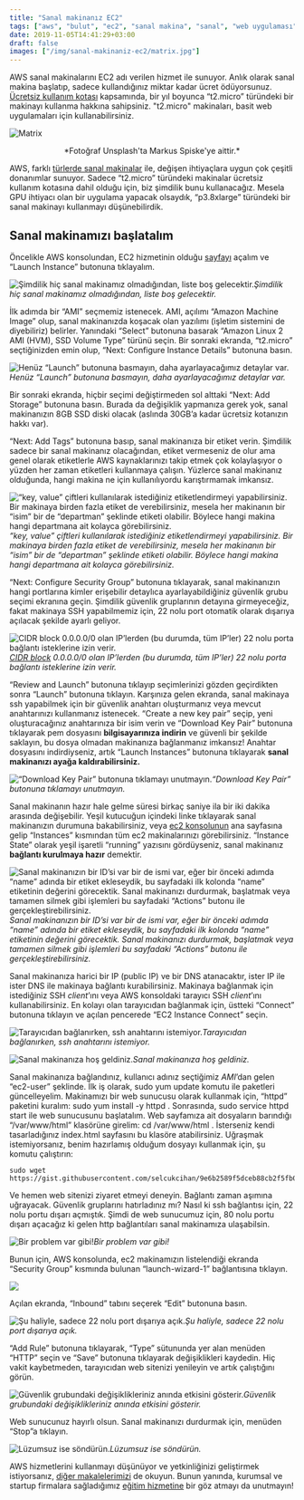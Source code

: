 ```yaml
---
title: "Sanal makinanız EC2"
tags: ["aws", "bulut", "ec2", "sanal makina", "sanal", "web uygulaması", "sunucu", "server", "ssh", "ami", "t2.micro", "ücretsiz"]
date: 2019-11-05T14:41:29+03:00
draft: false
images: ["/img/sanal-makinaniz-ec2/matrix.jpg"]
---
```


AWS sanal makinalarını EC2 adı verilen hizmet ile sunuyor. Anlık olarak sanal makina başlatıp, sadece kullandığınız miktar kadar ücret ödüyorsunuz. [Ücretsiz kullanım kotası](https://aws.amazon.com/tr/free/?all-free-tier.sort-by=item.additionalFields.SortRank&all-free-tier.sort-order=asc) kapsamında, bir yıl boyunca “t2.micro” türündeki bir makinayı kullanma hakkına sahipsiniz. "t2.micro" makinaları, basit web uygulamaları için kullanabilirsiniz.

![Matrix][1]
<center>*Fotoğraf Unsplash'ta Markus Spiske'ye aittir.*</center>

AWS, farklı [türlerde sanal makinalar](https://aws.amazon.com/tr/ec2/instance-types/) ile, değişen ihtiyaçlara uygun çok çeşitli donanımlar sunuyor. Sadece “t2.micro” türündeki makinalar ücretsiz kullanım kotasına dahil olduğu için, biz şimdilik bunu kullanacağız. Mesela GPU ihtiyacı olan bir uygulama yapacak olsaydık, “p3.8xlarge” türündeki bir sanal makinayı kullanmayı düşünebilirdik.

## Sanal makinamızı başlatalım

Öncelikle AWS konsolundan, EC2 hizmetinin olduğu [sayfayı](https://eu-west-1.console.aws.amazon.com/ec2/home?region=eu-west-1#Instances:sort=instanceId) açalım ve “Launch Instance” butonuna tıklayalım.

![Şimdilik hiç sanal makinamız olmadığından, liste boş gelecektir.](https://cdn-images-1.medium.com/max/2544/1*pxf-igScAeKmVFLgJUsnhw.png)*Şimdilik hiç sanal makinamız olmadığından, liste boş gelecektir.*

İlk adımda bir “AMI” seçmemiz istenecek. AMI, açılımı “Amazon Machine Image” olup, sanal makinanızda koşacak olan yazılımı (işletim sistemini de diyebiliriz) belirler. Yanındaki “Select” butonuna basarak “Amazon Linux 2 AMI (HVM), SSD Volume Type” türünü seçin. Bir sonraki ekranda, “t2.micro” seçtiğinizden emin olup, “Next: Configure Instance Details” butonuna basın.

![Henüz “Launch” butonuna basmayın, daha ayarlayacağımız detaylar var.](https://cdn-images-1.medium.com/max/2528/1*JaVPyuKB6qOzr8J_43_L6g.png)*Henüz “Launch” butonuna basmayın, daha ayarlayacağımız detaylar var.*

Bir sonraki ekranda, hiçbir seçimi değiştirmeden sol alttaki “Next: Add Storage” butonuna basın. Burada da değişiklik yapmanıza gerek yok, sanal makinanızın 8GB SSD diski olacak (aslında 30GB’a kadar ücretsiz kotanızın hakkı var).

“Next: Add Tags” butonuna basıp, sanal makinanıza bir etiket verin. Şimdilik sadece bir sanal makinanız olacağından, etiket vermeseniz de olur ama genel olarak etiketlerle AWS kaynaklarınızı takip etmek çok kolaylaşıyor o yüzden her zaman etiketleri kullanmaya çalışın. Yüzlerce sanal makinanız olduğunda, hangi makina ne için kullanılıyordu karıştırmamak imkansız.

![“key, value” çiftleri kullanılarak istediğiniz etiketlendirmeyi yapabilirsiniz. Bir makinaya birden fazla etiket de verebilirsiniz, mesela her makinanın bir “isim” bir de “departman” şeklinde etiketi olabilir. Böylece hangi makina hangi departmana ait kolayca görebilirsiniz.](https://cdn-images-1.medium.com/max/2514/1*xz2tFlEPWRvtEYPen4rJoA.png)*“key, value” çiftleri kullanılarak istediğiniz etiketlendirmeyi yapabilirsiniz. Bir makinaya birden fazla etiket de verebilirsiniz, mesela her makinanın bir “isim” bir de “departman” şeklinde etiketi olabilir. Böylece hangi makina hangi departmana ait kolayca görebilirsiniz.*

“Next: Configure Security Group” butonuna tıklayarak, sanal makinanızın hangi portlarına kimler erişebilir detaylıca ayarlayabildiğiniz güvenlik grubu seçimi ekranına geçin. Şimdilik güvenlik gruplarının detayına girmeyeceğiz, fakat makinaya SSH yapabilmemiz için, 22 nolu port otomatik olarak dışarıya açılacak şekilde ayarlı geliyor.

![[CIDR block](http://cidr.xyz/) 0.0.0.0/0 olan IP’lerden (bu durumda, tüm IP’ler) 22 nolu porta bağlantı isteklerine izin verir.](https://cdn-images-1.medium.com/max/2520/1*jTx3QySKhwviZ19Qlayu2w.png)*[CIDR block](http://cidr.xyz/) 0.0.0.0/0 olan IP’lerden (bu durumda, tüm IP’ler) 22 nolu porta bağlantı isteklerine izin verir.*

“Review and Launch” butonuna tıklayıp seçimlerinizi gözden geçirdikten sonra “Launch” butonuna tıklayın. Karşınıza gelen ekranda, sanal makinaya ssh yapabilmek için bir güvenlik anahtarı oluşturmanız veya mevcut anahtarınızı kullanmanız istenecek. “Create a new key pair” seçip, yeni oluşturacağınız anahtarınıza bir isim verin ve “Download Key Pair” butonuna tıklayarak pem dosyasını **bilgisayarınıza indirin** ve güvenli bir şekilde saklayın, bu dosya olmadan makinanıza bağlanmanız imkansız! Anahtar dosyasını indirdiyseniz, artık “Launch Instances” butonuna tıklayarak **sanal makinanızı ayağa kaldırabilirsiniz.**

![“Download Key Pair” butonuna tıklamayı unutmayın.](https://cdn-images-1.medium.com/max/2000/1*C7kTB8G9sJ_4YuEi7d6qVw.png)*“Download Key Pair” butonuna tıklamayı unutmayın.*

Sanal makinanın hazır hale gelme süresi birkaç saniye ila bir iki dakika arasında değişebilir. Yeşil kutucuğun içindeki linke tıklayarak sanal makinanızın durumuna bakabilirsiniz, veya [ec2 konsolunun](https://eu-west-1.console.aws.amazon.com/ec2/home?region=eu-west-1#Instances:sort=instanceState) ana sayfasına gelip “Instances” kısmından tüm ec2 makinalarınızı görebilirsiniz. “Instance State” olarak yeşil işaretli “running” yazısını gördüyseniz, sanal makinanız **bağlantı kurulmaya hazır** demektir.

![Sanal makinanızın bir ID’si var bir de ismi var, eğer bir önceki adımda “name” adında bir etiket ekleseydik, bu sayfadaki ilk kolonda “name” etiketinin değerini görecektik. Sanal makinanızı durdurmak, başlatmak veya tamamen silmek gibi işlemleri bu sayfadaki “Actions” butonu ile gerçekleştirebilirsiniz.](https://cdn-images-1.medium.com/max/2526/1*VneBgeBVDz4VlvF1C5K5bQ.png)*Sanal makinanızın bir ID’si var bir de ismi var, eğer bir önceki adımda “name” adında bir etiket ekleseydik, bu sayfadaki ilk kolonda “name” etiketinin değerini görecektik. Sanal makinanızı durdurmak, başlatmak veya tamamen silmek gibi işlemleri bu sayfadaki “Actions” butonu ile gerçekleştirebilirsiniz.*

Sanal makinanıza harici bir IP (public IP) ve bir DNS atanacaktır, ister IP ile ister DNS ile makinaya bağlantı kurabilirsiniz. Makinaya bağlanmak için istediğiniz SSH *client*’ını veya AWS konsoldaki tarayıcı SSH *client*’ını kullanabilirsiniz. En kolayı olan tarayıcıdan bağlanmak için, üstteki “Connect” butonuna tıklayın ve açılan pencerede “EC2 Instance Connect” seçin.

![Tarayıcıdan bağlanırken, ssh anahtarını istemiyor.](https://cdn-images-1.medium.com/max/2000/1*SH9Cwno0TtZQeMgHY__mqw.png)*Tarayıcıdan bağlanırken, ssh anahtarını istemiyor.*

![Sanal makinanıza hoş geldiniz.](https://cdn-images-1.medium.com/max/2000/1*4FpfvLZB-oyOXcVcM2C45Q.png)*Sanal makinanıza hoş geldiniz.*

Sanal makinanıza bağlandınız, kullanıcı adınız seçtiğimiz *AMI*’dan gelen “ec2-user” şeklinde. İlk iş olarak, sudo yum update komutu ile paketleri güncelleyelim. Makinamızı bir web sunucusu olarak kullanmak için, “httpd” paketini kuralım: sudo yum install -y httpd . Sonrasında, sudo service httpd start ile web sunucusunu başlatalım. Web sayfamıza ait dosyaların barındığı “/var/www/html” klasörüne girelim: cd /var/www/html . İsterseniz kendi tasarladığınız index.html sayfasını bu klasöre atabilirsiniz. Uğraşmak istemiyorsanız, benim hazırlamış olduğum dosyayı kullanmak için, şu komutu çalıştırın:

```
sudo wget https://gist.githubusercontent.com/selcukcihan/9e6b2589f5dceb88cb2f5fb0558e4fde/raw/c0619c3add90f2ad644d1ecab99d6373966ce04f/index.html
```

Ve hemen web sitenizi ziyaret etmeyi deneyin. Bağlantı zaman aşımına uğrayacak. Güvenlik gruplarını hatırladınız mı? Nasıl ki ssh bağlantısı için, 22 nolu portu dışarı açmıştık. Şimdi de web sunucumuz için, 80 nolu portu dışarı açacağız ki gelen http bağlantıları sanal makinamıza ulaşabilsin.

![Bir problem var gibi!](https://cdn-images-1.medium.com/max/2530/1*LWH1qDJ4OJ_JSfRtok_OBw.png)*Bir problem var gibi!*

Bunun için, AWS konsolunda, ec2 makinamızın listelendiği ekranda “Security Group” kısmında bulunan “launch-wizard-1” bağlantısına tıklayın.

![](https://cdn-images-1.medium.com/max/2118/1*tXjw_QmKBWye8WP6YFyREg.png)

Açılan ekranda, “Inbound” tabını seçerek “Edit” butonuna basın.

![Şu haliyle, sadece 22 nolu port dışarıya açık.](https://cdn-images-1.medium.com/max/2116/1*rlOfruZijggxtyemYQRmSA.png)*Şu haliyle, sadece 22 nolu port dışarıya açık.*

“Add Rule” butonuna tıklayarak, “Type” sütununda yer alan menüden “HTTP” seçin ve “Save” butonuna tıklayarak değişiklikleri kaydedin. Hiç vakit kaybetmeden, tarayıcıdan web sitenizi yenileyin ve artık çalıştığını görün.

![Güvenlik grubundaki değişiklikleriniz anında etkisini gösterir.](https://cdn-images-1.medium.com/max/2536/1*pwF3VTuZbONOAAs5SjYCSA.png)*Güvenlik grubundaki değişiklikleriniz anında etkisini gösterir.*

Web sunucunuz hayırlı olsun. Sanal makinanızı durdurmak için, menüden “Stop”a tıklayın.

![Lüzumsuz ise söndürün.](https://cdn-images-1.medium.com/max/2532/1*bVIHgEFbGearVW5MczKMRw.png)*Lüzumsuz ise söndürün.*

AWS hizmetlerini kullanmayı düşünüyor ve yetkinliğinizi geliştirmek istiyorsanız, [diğer makalelerimizi](/tags/aws) de okuyun. Bunun yanında, kurumsal ve startup firmalara sağladığımız [eğitim hizmetine](https://www.bulutla.com/) bir göz atmayı da unutmayın!

[1]: /img/sanal-makinaniz-ec2/matrix.jpg
